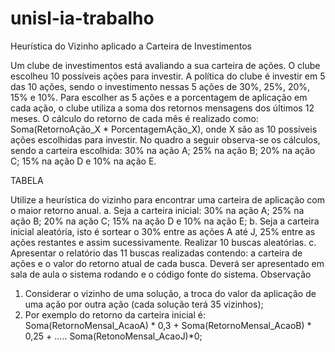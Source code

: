 # unisl-ia-trabalho
Heurística do Vizinho aplicado a Carteira de Investimentos

Um clube de investimentos está avaliando a sua carteira de ações. O clube escolheu 10 possíveis ações para investir. 
A política do clube é investir em 5 das 10 ações, sendo o investimento nessas 5 ações de 30%, 25%, 20%, 15% e 10%. 
Para escolher as 5 ações e a porcentagem de aplicação em cada ação, o clube utiliza a soma dos retornos mensagens dos últimos 12 meses.
O cálculo do retorno de cada mês é realizado como: Soma(RetornoAção_X * PorcentagemAção_X), onde X são as 10 possíveis ações escolhidas para investir. No quadro a seguir observa-se os cálculos, sendo a carteira escolhida: 30% na ação A; 25% na ação B; 20% na ação C; 15% na ação D e 10% na ação E.

TABELA

Utilize a heurística do vizinho para encontrar uma carteira de aplicação com o maior retorno anual.
a.	Seja a carteira inicial: 30% na ação A; 25% na ação B; 20% na ação C; 15% na ação D e 10% na ação E;
b.	Seja a carteira inicial aleatória, isto é sortear o 30% entre as ações A até J, 25% entre as ações restantes e assim sucessivamente. Realizar 10 buscas aleatórias.
c.	Apresentar o relatório das 11 buscas realizadas contendo: a carteira de ações e o valor do retorno atual de cada busca. Deverá ser apresentado em sala de aula o sistema rodando e o código fonte do sistema.
Observação
1.	Considerar o vizinho de uma solução, a troca do valor da aplicação de uma ação por outra ação (cada solução terá 35 vizinhos);
2.	Por exemplo do retorno da carteira inicial é:
Soma(RetornoMensal_AcaoA) * 0,3 + Soma(RetornoMensal_AcaoB) * 0,25 + ..... Soma(RetonoMensal_AcaoJ)*0;

